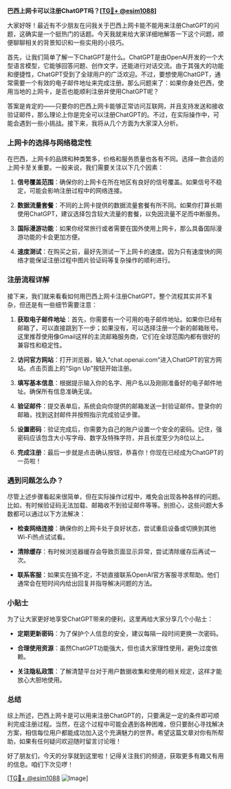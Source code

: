 **巴西上网卡可以注册ChatGPT吗？[[TG💪+ @esim1088](https://t.me/s/esim1088)]**

大家好呀！最近有不少朋友在问我关于巴西上网卡能不能用来注册ChatGPT的问题，这确实是一个挺热门的话题。今天我就来给大家详细地解答一下这个问题，顺便聊聊相关的背景知识和一些实用的小技巧。

首先，让我们简单了解一下ChatGPT是什么。ChatGPT是由OpenAI开发的一个大型语言模型，它能够回答问题、创作文字，还能进行对话交流。由于其强大的功能和便捷性，ChatGPT受到了全球用户的广泛欢迎。不过，要想使用ChatGPT，通常需要一个有效的电子邮件地址来完成注册。那么问题来了：如果你身处巴西，使用当地的上网卡，是否也能顺利注册并使用ChatGPT呢？

答案是肯定的——只要你的巴西上网卡能够正常访问互联网，并且支持发送和接收验证邮件，那么理论上你是完全可以注册ChatGPT的。不过，在实际操作中，可能会遇到一些小挑战。接下来，我将从几个方面为大家深入分析。

### 上网卡的选择与网络稳定性

在巴西，上网卡的品牌和种类繁多，价格和服务质量也各有不同。选择一款合适的上网卡至关重要。一般来说，我们需要关注以下几个因素：

1. **信号覆盖范围**：确保你的上网卡在所在地区有良好的信号覆盖。如果信号不稳定，可能会影响注册过程中的网络连接。
   
2. **数据流量套餐**：不同的上网卡提供的数据流量套餐有所不同。如果你打算长期使用ChatGPT，建议选择包含较大流量的套餐，以免因流量不足而中断服务。

3. **国际漫游功能**：如果你经常旅行或者需要在国外使用上网卡，那么具备国际漫游功能的卡会更加方便。

4. **速度测试**：在购买之前，最好先测试一下上网卡的速度。因为只有速度快的网络才能保证注册过程中图片验证码等复杂操作的顺利进行。

### 注册流程详解

接下来，我们就来看看如何用巴西上网卡注册ChatGPT。整个流程其实并不复杂，但还是有一些细节需要注意：

1. **获取电子邮件地址**：首先，你需要有一个可用的电子邮件地址。如果你已经有邮箱了，可以直接跳到下一步；如果没有，可以选择注册一个新的邮箱账号。这里推荐使用像Gmail这样的主流邮箱服务商，它们在全球范围内都有很好的兼容性和稳定性。

2. **访问官方网站**：打开浏览器，输入“chat.openai.com”进入ChatGPT的官方网站。点击页面上的“Sign Up”按钮开始注册。

3. **填写基本信息**：根据提示输入你的名字、用户名以及刚刚准备好的电子邮件地址。确保所有信息准确无误。

4. **验证邮件**：提交表单后，系统会向你提供的邮箱发送一封验证邮件。登录你的邮箱，找到这封邮件并按照指示完成验证步骤。

5. **设置密码**：验证完成后，你需要为自己的账户设置一个安全的密码。记住，强密码应该包含大小写字母、数字及特殊字符，并且长度至少为8位以上。

6. **完成注册**：最后一步就是点击确认按钮，恭喜你！你现在已经成为ChatGPT的一员啦！

### 遇到问题怎么办？

尽管上述步骤看起来很简单，但在实际操作过程中，难免会出现各种各样的问题。比如，有时候验证码无法加载、邮箱收不到验证邮件等等。别担心，这些问题大多数都可以通过以下方法解决：

- **检查网络连接**：确保你的上网卡处于良好状态，尝试重启设备或切换到其他Wi-Fi热点试试看。
  
- **清除缓存**：有时候浏览器缓存会导致页面显示异常，尝试清除缓存后再试一次。

- **联系客服**：如果实在搞不定，不妨直接联系OpenAI官方客服寻求帮助。他们通常会在短时间内给出回复并指导解决问题的方法。

### 小贴士

为了让大家更好地享受ChatGPT带来的便利，这里再给大家分享几个小贴士：

- **定期更新密码**：为了保护个人信息的安全，建议每隔一段时间更换一次密码。
  
- **合理使用资源**：虽然ChatGPT功能强大，但也请大家理性使用，避免过度依赖。

- **关注隐私政策**：了解清楚平台对于用户数据收集和使用的相关规定，这样才能放心大胆地使用。

### 总结

综上所述，巴西上网卡是可以用来注册ChatGPT的，只要满足一定的条件即可顺利完成注册过程。当然，在这个过程中可能会遇到各种困难，但只要耐心寻找解决方案，相信每位用户都能成功加入这个充满魅力的世界。希望这篇文章对你有所帮助，如果有任何疑问欢迎随时留言讨论哦！

好了朋友们，今天的分享就到这里啦！记得关注我们的频道，获取更多有趣又有用的信息。咱们下次见啰！

[[TG💪+ @esim1088](https://t.me/s/esim1088) ![Image](https://i.postimg.cc/4NQfJmqS/Snipaste-2025-05-13-00-14-12.png)]